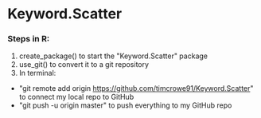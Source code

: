 # Keyword.Scatter

### Steps in R:

1. create_package() to start the "Keyword.Scatter" package
2. use_git() to convert it to a git repository
3. In terminal:
  * "git remote add origin https://github.com/timcrowe91/Keyword.Scatter" to connect my local repo to GitHub
  * "git push -u origin master" to push everything to my GitHub repo
